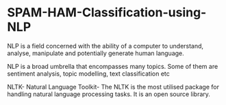 # SPAM-HAM-Classification-using-NLP

NLP is a field concerned with the ability of a computer to understand, analyse, manipulate and potentially generate human language.

NLP is a broad umbrella that encompasses many topics. Some of them are sentiment analysis, topic modelling, text classification etc

NLTK- Natural Language Toolkit- The NLTK is the most utilised package for handling natural language processing tasks. It is an open source library.
